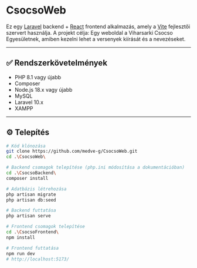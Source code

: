 # CsocsoWeb

Ez egy [Laravel](https://laravel.com/) backend + [React](https://react.dev/) frontend alkalmazás, amely a [Vite](https://vitejs.dev/) fejlesztői szervert használja. A projekt célja: Egy weboldal a Viharsarki Csocso Egyesületnek, amiben kezelni lehet a versenyek kiírását és a nevezéseket.

---

## ✅ Rendszerkövetelmények

- PHP 8.1 vagy újabb
- Composer
- Node.js 18.x vagy újabb
- MySQL
- Laravel 10.x
- XAMPP

---

## ⚙️ Telepítés

```bash
# Kód klónozása
git clone https://github.com/medve-g/CsocsoWeb.git
cd .\CsocsoWeb\

# Backend csomagok telepítése (php.ini módosítása a dokumentációban)
cd .\CsocsoBackend\
composer install

# Adatbázis létrehozása
php artisan migrate
php artisan db:seed

# Backend futtatása
php artisan serve

# Frontend csomagok telepítése
cd .\CsocsoFrontend\
npm install

# Frontend futtatása
npm run dev
# http://localhost:5173/




